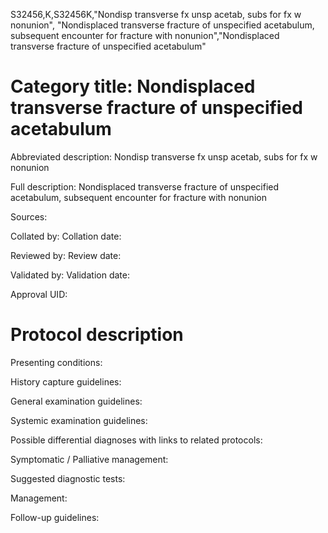 S32456,K,S32456K,"Nondisp transverse fx unsp acetab, subs for fx w nonunion", "Nondisplaced transverse fracture of unspecified acetabulum, subsequent encounter for fracture with nonunion","Nondisplaced transverse fracture of unspecified acetabulum"
# Category title: Nondisplaced transverse fracture of unspecified acetabulum

Abbreviated description: Nondisp transverse fx unsp acetab, subs for fx w nonunion

Full description: Nondisplaced transverse fracture of unspecified acetabulum, subsequent encounter for fracture with nonunion

Sources:

Collated by:
Collation date:

Reviewed by:
Review date:

Validated by:
Validation date:

Approval UID:

# Protocol description

Presenting conditions:

History capture guidelines:

General examination guidelines:

Systemic examination guidelines:

Possible differential diagnoses with links to related protocols:

Symptomatic / Palliative management:

Suggested diagnostic tests:

Management:

Follow-up guidelines:

